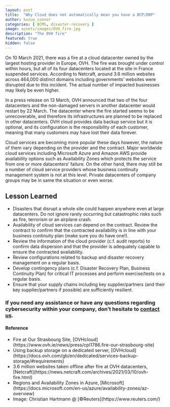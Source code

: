 ```yaml
---
layout: post
title:  "Why Cloud does not automatically mean you have a BCP/DRP"
author: kozue_connor
categories: [ BCMS, disaster-recovery ]
image: assets/images/OVH_fire.jpg
description: "The OVH fire"
featured: true
hidden: false
---
```


On 10 March 2021, there was a fire at a cloud datacenter owned by the largest hosting provider in Europe, OVH. The fire was brought under control within hours, but all of its four datacenters located at the site in France suspended services. According to Netcraft, around 3.6 million websites across 464,000 distinct domains including governments’ websites were disrupted due to this incident. The actual number of impacted businesses may likely be even higher.

In a press release on 13 March, OVH announced that two of the four datacenters and the non-damaged servers in another datacenter would restart by 22 March. The datacenter where the fire started seems to be unrecoverable, and therefore its infrastructures are planned to be replaced in other datacenters. OVH cloud provides data backup service but it is optional, and its configuration is the responsibility of each customer, meaning that many customers may have lost their data forever.

Cloud services are becoming more popular these days however, the nature of them vary depending on the provider and the contract. Major worldwide cloud services including Microsoft Azure and Amazon AWS provide availability options such as Availability Zones which protects the service from one or more datacenters’ failure. On the other hand, there may still be a number of cloud service providers whose business continuity management system is not at this level. Private datacenters of company groups may be in same the situation or even worse.

## Lesson Learned
*	Disasters that disrupt a whole site could happen anywhere even at large datacenters. Do not ignore rarely occurring but catastrophic risks such as fire, terrorism or an airplane crash.
*	Availability of cloud services can depend on the contract. Review the contract to confirm that the contracted availability is in line with your business continuity plan (make sure you do have one!).
*	Review the information of the cloud provider (c.f. audit reports) to confirm data dispersion and that the provider is adequately capable to ensure the contracted availability.
*	Review configurations related to backup and disaster recovery management on a regular basis.
*	Develop contingency plans (c.f. Disaster Recovery Plan, Business Continuity Plan) for critical IT processes and perform exercise/tests on a regular basis.
*	Ensure that your supply chains including key supplier/partners (and their key supplier/partners if possible) are sufficiently resilient.

### If you need any assistance or have any questions regarding cybersecurity within your company, don’t hesitate to [contact us](https://www.ordina.be/diensten/security-and-privacy/).

<div style="font-size:0.90rem;">
<h4> Reference </h4>
<ul>
<li> Fire at Our Strasbourg Site, [OVHcloud](https://www.ovh.ie/news/press/cpl1786.fire-our-strasbourg-site)</li>
<li> Using backup storage on a dedicated server, [OVHcloud](https://docs.ovh.com/gb/en/dedicated/services-backup-storage/#requirements) </li>
<li> 3.6 million websites taken offline after fire at OVH datacenters, [Netcraft](https://news.netcraft.com/archives/2021/03/10/ovh-fire.html) </li>
<li> Regions and Availability Zones in Azure, [Microsoft](https://docs.microsoft.com/en-us/azure/availability-zones/az-overview)  </li>
<li> Image: Christian Hartmann @ [&#169;Reuters](https://www.reuters.com/) </li>
</ul>
</div>